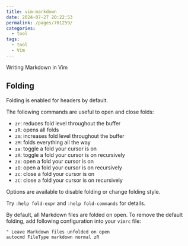 ```yaml
---
title: vim-markdown
date: 2024-07-27 20:22:53
permalink: /pages/701259/
categories: 
  - tool
tags: 
  - tool
  - Vim
---
```


Writing Markdown in Vim

## Folding

Folding is enabled for headers by default.

The following commands are useful to open and close folds:

- `zr`: reduces fold level throughout the buffer
- `zR`: opens all folds
- `zm`: increases fold level throughout the buffer
- `zM`: folds everything all the way
- `za`: toggle a fold your cursor is on
- `zA`: toggle a fold your cursor is on recursively
- `zo`: open a fold your cursor is on
- `zO`: open a fold your cursor is on recursively
- `zc`: close a fold your cursor is on
- `zC`: close a fold your cursor is on recursively

Options are available to disable folding or change folding style.

Try `:help fold-expr` and `:help fold-commands` for details.

By default, all Markdown files are folded on open. To remove the default folding, add following configuration into your `vimrc` file:

```vimrc
" Leave Markdown files unfolded on open
autocmd FileType markdown normal zR
```
